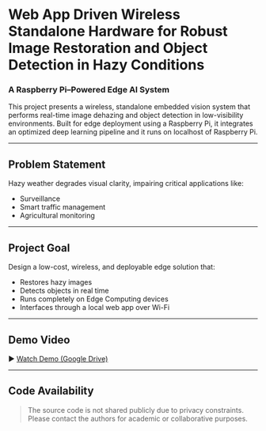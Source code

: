 # Web App Driven Wireless Standalone Hardware for Robust Image Restoration and Object Detection in Hazy Conditions

### A Raspberry Pi–Powered Edge AI System

This project presents a wireless, standalone embedded vision system that performs real-time image dehazing and object detection in low-visibility environments. Built for edge deployment using a Raspberry Pi, it integrates an optimized deep learning pipeline and it runs on localhost of Raspberry Pi.

---

## Problem Statement

Hazy weather degrades visual clarity, impairing critical applications like:

- Surveillance  
- Smart traffic management  
- Agricultural monitoring

---

## Project Goal

Design a low-cost, wireless, and deployable edge solution that:

- Restores hazy images  
- Detects objects in real time  
- Runs completely on Edge Computing devices  
- Interfaces through a local web app over Wi-Fi

---

##  Demo Video

▶️ [Watch Demo (Google Drive)](https://drive.google.com/file/d/1sDhG_0EkpA2Ef8wuL2IHMrGJysLdMkpt/view)

---

##  Code Availability

> The source code is not shared publicly due to privacy constraints.  
> Please contact the authors for academic or collaborative purposes.
